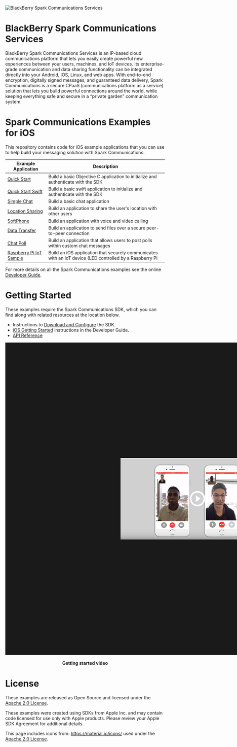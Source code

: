 ![BlackBerry Spark Communications Services](https://developer.blackberry.com/files/bbm-enterprise/documents/guide/resources/images/bnr-bbm-enterprise-sdk-title.png)

# BlackBerry Spark Communications Services
BlackBerry Spark Communications Services is an IP-based cloud communications 
platform that lets you easily create powerful new experiences between your users,
machines, and IoT devices. Its enterprise-grade communication and data sharing 
functionality can be integrated directly into your Android, iOS, Linux, and 
web apps. With end-to-end encryption, digitally signed messages, and guaranteed 
data delivery, Spark Communications is a secure CPaaS (communications 
platform as a service) solution that lets you build powerful connections around 
the world, while keeping everything safe and secure in a “private garden” 
communication system.

# Spark Communications Examples for iOS

This repository contains code for iOS example applications that you can use to
help build your messaging solution with Spark Communications.

| Example Application                      | Description                              |
| ---------------------------------------- | ---------------------------------------- |
| [Quick Start](QuickStart/README.md)      | Build a basic Objective C application to initialize and authenticate with the SDK | 
| [Quick Start Swift](QuickStartSwift/README.md)     | Build a basic swift application to initialize and authenticate with the SDK | 
| [Simple Chat](SimpleChat/README.md) | Build a basic chat application |
| [Location Sharing](LocationSharing/README.md) | Build an application to share the user's location with other users|
| [SoftPhone](SoftPhone/README.md) | 	Build an application with voice and video calling|
| [Data Transfer](DataTransfer/README.md) | Build an application to send files over a secure peer-to-peer connection|
| [Chat Poll](ChatPoll/README.md) | Build an application that allows users to post polls within custom chat messages|
| [Raspberry Pi IoT Sample](RaspberryPi_IoTSample/README.md) |Build an iOS application that securely communicates with an IoT device (LED controlled by a Raspberry Pi |

For more details on all the Spark Communications examples see the online [Developer Guide](https://developer.blackberry.com/files/bbm-enterprise/documents/guide/html/examples.html).

# Getting Started

These examples require the Spark Communications SDK, which you can find along with related resources at the location below.

* Instructions to
[Download and Configure](https://developer.blackberry.com/files/bbm-enterprise/documents/guide/html/gettingStarted.html)
the SDK.
* [iOS Getting Started](https://developer.blackberry.com/files/bbm-enterprise/documents/guide/html/gettingStarted-ios.html)
instructions in the Developer Guide.
* [API Reference](https://developer.blackberry.com/files/bbm-enterprise/documents/guide/reference/ios/index.html)

<p align="center">
    <a href="https://youtu.be/tDfXsifzPA4"
      target="_blank"><img src="QuickStart/screenShots/bbme-sdk-ios-getting-started.jpg" 
      alt="YouTube Getting Started Video" width="486" height="" border="364"/></a>
</p>
<p align="center">
 <b>Getting started video</b>
</p>

# License

These examples are released as Open Source and licensed under the [Apache 2.0 License](http://www.apache.org/licenses/LICENSE-2.0.html).

These examples were created using SDKs from Apple Inc. and may contain code licensed for use only with Apple products. 
Please review your Apple SDK Agreement for additional details.

This page includes icons from: https://material.io/icons/ used under the [Apache 2.0 License](http://www.apache.org/licenses/LICENSE-2.0.html).
